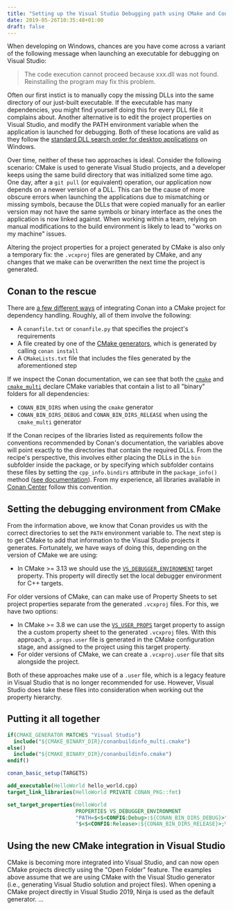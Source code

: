 ```yaml
---
title: "Setting up the Visual Studio Debugging path using CMake and Conan"
date: 2019-05-26T10:35:48+01:00
draft: false
---
```


When developing on Windows, chances are you have come across a variant of the following message when launching an executable for debugging on Visual Studio:

> The code execution cannot proceed because xxx.dll was not found. Reinstalling the program may fix this problem.

Often our first instict is to manually copy the missing DLLs into the same directory of our just-built executable. If the executable has many dependencies, you might find yourself doing this for every DLL file it complains about. Another alternative is to edit the project properties on Visual Studio, and modify the PATH environment variable when the application is launched for debugging. Both of these locations are valid as they follow the [standard DLL search order for desktop applications](https://docs.microsoft.com/en-us/windows/desktop/dlls/dynamic-link-library-search-order#standard-search-order-for-desktop-applications) on Windows.

Over time, neither of these two approaches is ideal. Consider the following scenario: CMake is used to generate Visual Studio projects, and a developer keeps using the same build directory that was initialized some time ago. One day, after a `git pull` (or equivalent) operation, our application now depends on a newer version of a DLL. This can be the cause of more obscure errors when launching the applications due to mismatching or missing symbols, because the DLLs that were copied manually for an earlier version may not have the same symbols or binary interface as the ones the application is now linked against. When working within a team, relying on manual modifications to the build environment is likely to lead to "works on my machine" issues.

Altering the project properties for a project generated by CMake is also only a temporary fix: the `.vcxproj` files are generated by CMake, and any changes that we make can be overwritten the next time the project is generated.

## Conan to the rescue
  
There are [a few different ways](https://blog.conan.io/2018/06/11/Transparent-CMake-Integration.html) of integrating Conan into a CMake project for dependency handling. Roughly, all of them involve the following:

- A `conanfile.txt` or `conanfile.py` that specifies the project's requirements
- A file created by one of the [CMake generators](https://docs.conan.io/en/latest/reference/generators.html), which is generated by calling `conan install`
- A `CMakeLists.txt` file that includes the files generated by the aforementioned step

If we inspect the Conan documentation, we can see that both the [`cmake`](https://docs.conan.io/en/latest/reference/generators/cmake.html) and [`cmake_multi`](https://docs.conan.io/en/latest/reference/generators/cmakemulti.html) declare CMake variables that contain a list to all "binary" folders for all dependencies:

* `CONAN_BIN_DIRS` when using the `cmake` generator
* `CONAN_BIN_DIRS_DEBUG` and `CONAN_BIN_DIRS_RELEASE` when using the `cmake_multi` generator

If the Conan recipes of the libraries listed as requirements follow the conventions recommended by Conan's documentation, the variables above will point exactly to the directories that contain the required DLLs. From the recipe's perspective, this involves either placing the DLLs in the `bin` subfolder inside the package, or by specifying which subfolder contains these files by setting the `cpp_info.bindirs` attribute in the `package_info()` method ([see documentation](https://docs.conan.io/en/latest/reference/conanfile/methods.html#package-info)). From my experience, all libraries available in [Conan Center](https://bintray.com/conan/conan-center) follow this convention.

## Setting the debugging environment from CMake

From the information above, we know that Conan provides us with the correct directories to set the `PATH` environment variable to. The next step is to get CMake to add that information to the Visual Studio projects it generates. Fortunately, we have ways of doing this, depending on the version of CMake we are using:

* In CMake >= 3.13 we should use the [`VS_DEBUGGER_ENVIRONMENT`](https://cmake.org/cmake/help/latest/prop_tgt/VS_DEBUGGER_ENVIRONMENT.html) target property. This property will directly set the local debugger environment for C++ targets.

For older versions of CMake, can can make use of Property Sheets to set project properties separate from the generated `.vcxproj` files. For this, we have two options:

* In CMake >= 3.8 we can use the [`VS_USER_PROPS`](https://todo) target property to assign the a custom property sheet to the generated `.vcxproj` files. With this approach, a `.props.user` file is generated in the CMake configuration stage, and assigned to the project using this target property.
* For older versions of CMake, we can create a `.vcxproj.user` file that sits alongside the project. 

Both of these approaches make use of a `.user` file, which is a legacy feature in Visual Studio that is no longer recommended for use. However, Visual Studio does take these files into consideration when working out the property hierarchy. 

## Putting it all together

```cmake
if(CMAKE_GENERATOR MATCHES "Visual Studio")
  include("${CMAKE_BINARY_DIR}/conanbuildinfo_multi.cmake")
else()
  include("${CMAKE_BINARY_DIR}/conanbuildinfo.cmake")
endif()

conan_basic_setup(TARGETS)

add_executable(HelloWorld hello_world.cpp)
target_link_libraries(HelloWorld PRIVATE CONAN_PKG::fmt)

set_target_properties(HelloWorld
                      PROPERTIES VS_DEBUGGER_ENVIRONMENT
                      "PATH=$<$<CONFIG:Debug>:${CONAN_BIN_DIRS_DEBUG}>"
                      "$<$<CONFIG:Release>:${CONAN_BIN_DIRS_RELEASE}>;%PATH%")
```

## Using the new CMake integration in Visual Studio
CMake is becoming more integrated into Visual Studio, and can now open CMake projects directly using the "Open Folder" feature. The examples above assume that we are using CMake with the Visual Studio generator (i.e., generating Visual Studio solution and project files). When opening a CMake project directly in Visual Studio 2019, Ninja is used as the default generator. 
...
